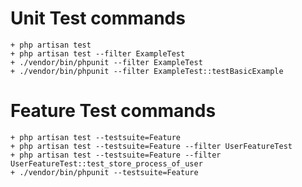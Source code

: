 # Unit Test commands  
    + php artisan test
    + php artisan test --filter ExampleTest
    + ./vendor/bin/phpunit --filter ExampleTest
    + ./vendor/bin/phpunit --filter ExampleTest::testBasicExample

# Feature Test commands  
    + php artisan test --testsuite=Feature
    + php artisan test --testsuite=Feature --filter UserFeatureTest
    + php artisan test --testsuite=Feature --filter UserFeatureTest::test_store_process_of_user
    + ./vendor/bin/phpunit --testsuite=Feature



